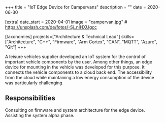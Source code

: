 +++
title = "IoT Edge Device for Campervans"
description = ""
date = 2020-06-30

[extra]
date_start = 2020-04-01
image = "campervan.jpg" # https://unsplash.com/de/fotos/-Sj_nIHXUgcc

[taxonomies]
projects=["Architecture & Technical Lead"]
skills=["Architecture", "C++", "Firmware", "Arm Cortex", "CAN", "MQTT", "Azure", "Git"]
+++

A leisure vehicles supplier developed an IoT system for the control of important vehicle components by the user. Among other things, an edge device for mounting in the vehicle was developed for this purpose. It connects the vehicle components to a cloud back end. The accessibility from the cloud while maintaining a low energy consumption of the device was particularly challenging.

## Responsibilities

Consulting on firmware and system architecture for the edge device. Assisting the system alpha phase.
